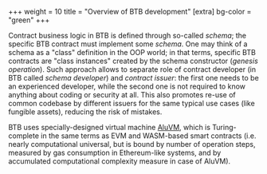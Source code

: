 +++
weight = 10
title = "Overview of BTB development"
[extra]
bg-color = "green"
+++

Contract business logic in BTB is defined through so-called *schema*; the 
specific BTB contract must implement some *schema*. One may think of a schema 
as a "class" definition in the OOP world; in that terms, specific BTB contracts 
are "class instances" created by the schema constructor (*genesis operation*). 
Such approach allows to separate role of contract developer (in BTB called 
*schema developer*) and *contract issuer*: the first one needs to be an 
experienced developer, while the second one is not required to know anything 
about coding or security at all. This also promotes re-use of common codebase by
different issuers for the same typical use cases (like fungible assets), 
reducing the risk of mistakes.

BTB uses specially-designed virtual machine [AluVM], which is Turing-complete in
the same terms as EVM and WASM-based smart contracts (i.e. nearly computational
universal, but is bound by number of operation steps, measured by gas 
consumption in Ethereum-like systems, and by accumulated computational 
complexity measure in case of AluVM).

[AluVM]: https://www.aluvm.org/
[strict types]: https://www.strict-types.org/